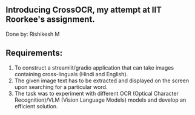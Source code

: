 ## Introducing CrossOCR, my attempt at IIT Roorkee's assignment. 
Done by: Rishikesh M

## Requirements: 
1. To construct a streamlit/gradio application that can take images containing cross-linguals (Hindi and English).
2. The given image text has to be extracted and displayed on the screen upon searching for a particular word.
3. The task was to experiment with different OCR (Optical Character Recognition)/VLM (Vision Language Models) models and develop an efficient solution.

